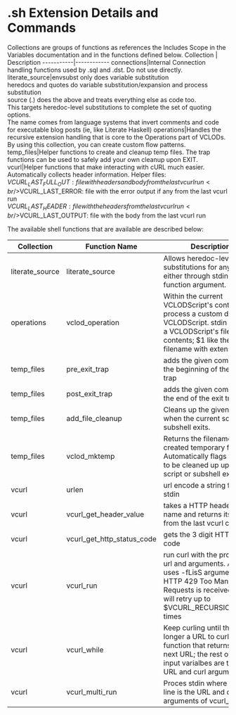 # .sh Extension Details and Commands

Collections are groups of functions as references the Includes Scope in the Variables documentation and in the functions defined below.
Collection | Description
-----------|------------
connections|Internal Connection handling functions used by .sql and .dst. Do not use directly.
literate_source|envsubst only does variable substitution<br />heredocs and quotes do variable substitution/expansion and process substitution<br />source (.) does the above and treats everything else as code too.<br />This targets heredoc-level substitutions to complete the set of quoting options.<br />The name comes from language systems that invert comments and code for executable blog posts (ie, like Literate Haskell)
operations|Handles the recursive extension handling that is core to the Operations part of VCLODs.<br />By using this collection, you can create custom flow patterns.
temp_files|Helper functions to create and cleanup temp files. The trap functions can be used to safely add your own cleanup upon EXIT.
vcurl|Helper functions that make interacting with cURL much easier. Automatically collects header information. Helper files:<br />$VCURL_LAST_FULL_OUT: file with headers and body from the last vcurl run<br />$VCURL_LAST_ERROR: file with the error output if any from the last vcurl run<br />$VCURL_LAST_HEADER: file with the headers from the last vcurl run<br />$VCURL_LAST_OUTPUT: file with the body from the last vcurl run

The available shell functions that are available are described below:

Collection | Function Name | Description
-----------|---------------|------------
literate_source|literate_source|Allows heredoc-level substitutions for any string either through stdin or as a function argument.
operations|vclod_operation|Within the current VCLODScript's context, process a custom defined VCLODScript. stdin acts as a VCLODScript's file contents; $1 like the filename with extensions.
temp_files|pre_exit_trap|adds the given command to the beginning of the exit trap
temp_files|post_exit_trap|adds the given command to the end of the exit trap
temp_files|add_file_cleanup|Cleans up the given file(s) when the current script or subshell exits.
temp_files|vclod_mktemp|Returns the filename of a created temporary file. Automatically flags the file to be cleaned up upon script or subshell exit.
vcurl|urlen|url encode a string from stdin
vcurl|vcurl_get_header_value|takes a HTTP header key name and returns its value from the last vcurl call. 
vcurl|vcurl_get_http_status_code|gets the 3 digit HTTP status code
vcurl|vcurl_run|run curl with the provided url and arguments. Always uses -fLisS arguments. If HTTP 429 Too Many Requests is received, then it will retry up to $VCURL_RECURSION_LIMIT times
vcurl|vcurl_while|Keep curling until there is no longer a URL to curl. $1 is a function that returns then next URL; the rest of the input varialbes are the inital URL and curl arguments
vcurl|vcurl_multi_run|Proces stdin where each line is the URL and curl arguments of vcurl_run.
